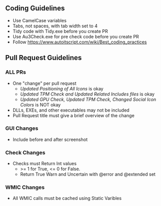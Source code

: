 ## Coding Guidelines

* Use CamelCase variables
* Tabs, not spaces, with tab width set to 4
* Tidy code with Tidy.exe before you create PR
* Use Au3Check.exe for pre check code before you create PR
* Follow https://www.autoitscript.com/wiki/Best_coding_practices

## Pull Request Guidelines

### ALL PRs
* One "change" per pull request
    * *Updated Positioning of All Icons* is okay
    * *Updated TPM Check and Updated Related Includes files* is okay
    * *Updated GPU Check, Updated TPM Check, Changed Social Icon Colors* is NOT okay
* DLLs, EXEs, and other executables may not be included
* Pull Request title must give a brief overview of the change

### GUI Changes
* Include before and after screenshot

### Check Changes
* Checks must Return Int values
    * \>= 1 for True, <= 0 for False.
    * Return True Warn and Uncertain with @error and @extended set

### WMIC Changes
* All WMIC calls must be cached using Static Varibles
